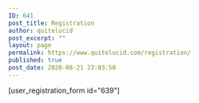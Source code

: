 ```yaml
---
ID: 641
post_title: Registration
author: quitelucid
post_excerpt: ""
layout: page
permalink: https://www.quitelucid.com/registration/
published: true
post_date: 2020-08-21 23:03:50
---
```

[user_registration_form id="639"]